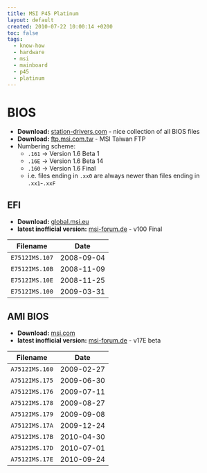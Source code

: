 ```yaml
---
title: MSI P45 Platinum
layout: default
created: 2010-07-22 10:00:14 +0200
toc: false
tags:
  - know-how
  - hardware
  - msi
  - mainboard
  - p45
  - platinum
---
```

BIOS
====

  * **Download:** [station-drivers.com](http://www.station-drivers.com/page/msi/msi%20p45%20platinum%20Serie.htm) - nice collection of all BIOS files
  * **Download:** [ftp.msi.com.tw](ftp://jerryuser:net2009@ftp.msi.com.tw/BIOS/7512/) - MSI Taiwan FTP
  * Numbering scheme:
    * `.161` → Version 1.6 Beta 1
    * `.16E` → Version 1.6 Beta 14
    * `.160` → Version 1.6 Final
    * i.e. files ending in `.xx0` are always newer than files ending in `.xx1`-`.xxF`


EFI
---

  * **Download:** [global.msi.eu](http://global.msi.eu/html/popup/MB/uefi/download.html)
  * **latest inofficial version:** [msi-forum.de](http://msi-forum.de/index.php?page=Thread&postID=708525#post708525) - v100 Final

|    Filename      |     Date     |
|:----------------:|:------------:|
|  `E7512IMS.107`  |  2008-09-04  |
|  `E7512IMS.10B`  |  2008-11-09  |
|  `E7512IMS.10E`  |  2008-11-25  |
|  `E7512IMS.100`  |  2009-03-31  |


AMI BIOS
--------

  * **Download:** [msi.com](http://www.msi.com/index.php?func=downloaddetail&type=bios&maincat_no=1&prod_no=1479)
  * **latest inofficial version:** [msi-forum.de](http://msi-forum.de/index.php?page=Thread&postID=759150#post759150) - v17E beta

|    Filename      |     Date     |
|:----------------:|:------------:|
|  `A7512IMS.160`  |  2009-02-27  |
|  `A7512IMS.175`  |  2009-06-30  |
|  `A7512IMS.176`  |  2009-07-11  |
|  `A7512IMS.178`  |  2009-08-27  |
|  `A7512IMS.179`  |  2009-09-08  |
|  `A7512IMS.17A`  |  2009-12-24  |
|  `A7512IMS.17B`  |  2010-04-30  |
|  `A7512IMS.17D`  |  2010-07-01  |
|  `A7512IMS.17E`  |  2010-09-24  |
